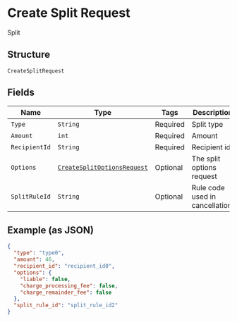 
# Create Split Request

Split

## Structure

`CreateSplitRequest`

## Fields

| Name | Type | Tags | Description | Getter | Setter |
|  --- | --- | --- | --- | --- | --- |
| `Type` | `String` | Required | Split type | String getType() | setType(String type) |
| `Amount` | `int` | Required | Amount | int getAmount() | setAmount(int amount) |
| `RecipientId` | `String` | Required | Recipient id | String getRecipientId() | setRecipientId(String recipientId) |
| `Options` | [`CreateSplitOptionsRequest`](../../doc/models/create-split-options-request.md) | Optional | The split options request | CreateSplitOptionsRequest getOptions() | setOptions(CreateSplitOptionsRequest options) |
| `SplitRuleId` | `String` | Optional | Rule code used in cancellation. | String getSplitRuleId() | setSplitRuleId(String splitRuleId) |

## Example (as JSON)

```json
{
  "type": "type0",
  "amount": 46,
  "recipient_id": "recipient_id0",
  "options": {
    "liable": false,
    "charge_processing_fee": false,
    "charge_remainder_fee": false
  },
  "split_rule_id": "split_rule_id2"
}
```

